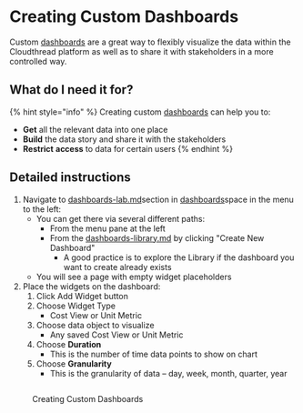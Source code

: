 # Creating Custom Dashboards

Custom [dashboards](../fundamentals/dashboards/ "mention") are a great way to flexibly visualize the data within the Cloudthread platform as well as to share it with stakeholders in a more controlled way.

## What do I need it for?

{% hint style="info" %}
Creating custom [dashboards](../fundamentals/dashboards/ "mention") can help you to:

* **Get** all the relevant data into one place
* **Build** the data story and share it with the stakeholders
* **Restrict** **access** to data for certain users
{% endhint %}

## Detailed instructions

1. Navigate to [dashboards-lab.md](../fundamentals/dashboards/dashboards-lab.md "mention")section in [dashboards](../fundamentals/dashboards/ "mention")space in the menu to the left:
   * You can get there via several different paths:
     * From the menu pane at the left
     * From the [dashboards-library.md](../fundamentals/dashboards/dashboards-library.md "mention") by clicking "Create New Dashboard"
       * A good practice is to explore the Library if the dashboard you want to create already exists
   * You will see a page with empty widget placeholders
2. Place the widgets on the dashboard:
   1. Click Add Widget button
   2. Choose Widget Type
      * Cost View or Unit Metric
   3. Choose data object to visualize
      * Any saved Cost View or Unit Metric
   4. Choose **Duration**
      * This is the number of time data points to show on chart
   5. Choose **Granularity**
      * This is the granularity of data – day, week, month, quarter, year

<figure><img src="../.gitbook/assets/dashboards-lab-1_demo.gif" alt=""><figcaption><p>Creating Custom Dashboards</p></figcaption></figure>
